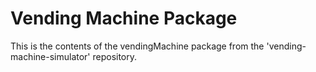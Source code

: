 # Vending Machine Package

This is the contents of the vendingMachine package from the 'vending-machine-simulator' repository.
